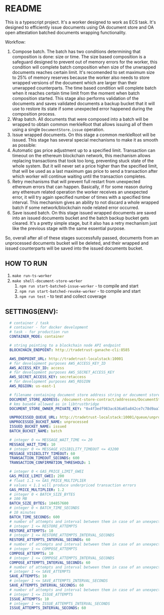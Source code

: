 # README

This is a typescript project. It's a worker designed to work as ECS task. It's designed to efficiently issue documents using OA document store and OA open attestation batched documents wrapping functionality.

Workflow:
1. Compose batch. The batch has two conditions determining that composition is done: size or time. The size based composition is a safeguard designed to prevent out of memory errors for the worker, this condition will complete batch composition when size of the unwrapped documents reaches certain limit. It's recomended to set maximum size to 25% of memory reserves because the worker also needs to store wrapped versions of the document which are larger than their unwrapped counterparts. The time based condition will complete batch when it reaches certain time limit from the moment when batch composition started. This stage also performs validation of the documents and saves validated documents a backup bucket that it will use to restore its state if some unexpected error happened during the composition process.
1. Wrap batch. All documents that were composed into a batch will be wrapped to obtain common merkleRoot that allows issuing all of them using a single ```DocumentStore.issue``` operation.
1. Issue wrapped documents. On this stage a common merkleRoot will be issued. This stage has several special mechanisms to make it as smooth as possible:
  1. Automatic gas price adjustment up to a specified limit. Transaction can timeout on the ethereum blockchain network, this mechanism allows replacing transactions that took too long, preventing stuck state of the whole system. But it will never set a price higher than the specified limit, that will be used as a last maximum gas price to send a transaction after which worker will continue waiting until the transaction completes.
  1. Retry mechanisms that will prevent full restart from unexpected ethereum errors that can happen. Basically, if for some reason during any ethereum related operation the worker receives an unexpected error, it will try again specified number of times with a specified time interval. This mechanism gives an ability to not discard a whole wrapped batch if some network/blockchain node related error occurred.
1. Save issued batch. On this stage issued wrapped documents are saved into an issued documents bucket and the batch backup bucket gets cleared. It's a pretty simple stage, but it also has a retry mechanism just like the previous stage with the same essential purpose.

So, overall after all of these stages successfully passed, documents from an unprocessed documents bucket will be deleted, and their wrapped and issued counterparts will be saved into the issued documents bucket.

## HOW TO RUN
1. ```make run-ts-worker```
1. ```make shell-document-store-worker```
    1. ```npm run start-batched-issue-worker``` - to compile and start
    1. ```npm run start-batched-revoke-worker``` - to compile and start
    1. ```npm run test``` - to test and collect coverage

## SETTINGS(ENV):
```yaml
  # container / task
  # container - for docker development
  # task - for production run
  CONTAINER_MODE: container

  # string pointing to a blockchain node API endpoint
  BLOCKCHAIN_ENDPOINT: http://tradetrust-ganache-cli:8585

  AWS_ENDPOINT_URL: http://tradetrust-localstack:10001
  # for development purposes AWS_ACCESS_KEY_ID
  AWS_ACCESS_KEY_ID: access
  # for development purposes AWS_SECRET_ACCESS_KEY
  AWS_SECRET_ACCESS_KEY: secretaccess
  # for development purposes AWS_REGION
  AWS_REGION: us-east-1

  # filename containing document store address string or document store address string
  DOCUMENT_STORE_ADDRESS: /document-store-contract/addresses/DocumentStore.local.dev.address
  # kms base64 allowed as in libtrustbridge
  DOCUMENT_STORE_OWNER_PRIVATE_KEY: "0x4f3edf983ac636a65a842ce7c78d9aa706d3b113bce9c46f30d7d21715b23b1d"

  UNPROCESSED_QUEUE_URL: http://tradetrust-localstack:10001/queue/unprocessed
  UNPROCESSED_BUCKET_NAME: unprocessed
  ISSUED_BUCKET_NAME: issued
  BATCH_BUCKET_NAME: batch

  # integer 0 <= MESSAGE_WAIT_TIME <= 20
  MESSAGE_WAIT_TIME: 10
  # integer 0 <= MESSAGE_VISIBILITY_TIMEOUT <= 43200
  MESSAGE_VISIBILITY_TIMEOUT: 60
  TRANSACTION_TIMEOUT_SECONDS: 600
  TRANSACTION_CONFIRMATION_THRESHOLD: 1

  # integer 0 < GAS_PRICE_LIMIT_GWEI
  GAS_PRICE_LIMIT_GWEI: 200
  # float 1.1 <= GAS_PRICE_MULTIPLIER
  # values < 1.1 will produce underpriced transaction errors
  GAS_PRICE_MULTIPLIER: 1.2
  # integer 0 < BATCH_SIZE_BYTES
  # 100 MB
  BATCH_SIZE_BYTES: 104857600
  # integer 0 < BATCH_TIME_SECONDS
  # 10 minutes
  BATCH_TIME_SECONDS: 600
  # number of attempts and interval between them in case of an unexpected error in RestoreBatch task
  # integer 1 <= RESTORE_ATTEMPTS
  RESTORE_ATTEMPTS: 10
  # integer 1 <= RESTORE_ATTEMPTS_INTERVAL_SECONDS
  RESTORE_ATTEMPTS_INTERVAL_SECONDS: 60
  # number of attempts and interval between them in case of an unexpected error in ComposeBatch task
  # integer 1 <= COMPOSE_ATTEMPTS
  COMPOSE_ATTEMPTS: 10
  # integer 1 <= COMPOSE_ATTEMPTS_INTERVAL_SECONDS
  COMPOSE_ATTEMPTS_INTERVAL_SECONDS: 60
  # number of attempts and interval between them in case of an unexpected error in SaveIssuedBatch task
  # integer 1 <= SAVE_ATTEMPTS
  SAVE_ATTEMPTS: 10
  # integer 1 <= SAVE_ATTEMPTS_INTERVAL_SECONDS
  SAVE_ATTEMPTS_INTERVAL_SECONDS: 60
  # number of attempts and interval between them in case of an unexpected error in IssueBatch task
  # integer 1 <= ISSUE_ATTEMPTS
  ISSUE_ATTEMPTS: 10
  # integer 1 <= ISSUE_ATTEMPTS_INTERVAL_SECONDS
  ISSUE_ATTEMPTS_INTERVAL_SECONDS: 60
```

